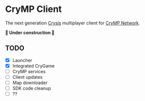 # CryMP Client

The next generation [Crysis](https://en.wikipedia.org/wiki/Crysis_(video_game)) multiplayer client for
[CryMP Network](https://crymp.net).

**:construction: Under construction :construction:**

## TODO

- [x] Launcher
- [x] Integrated CryGame
- [ ] CryMP services
- [ ] Client updates
- [ ] Map downloader
- [ ] SDK code cleanup
- [ ] ??
